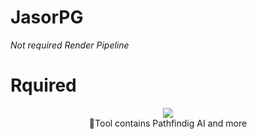 # JasorPG
*Not required Render Pipeline*
# Rquired 
<p align="center"><img src="https://img.shields.io/badge/unity-2020.3.48f1-brightgreen?style=flat-square&logo=unity&logoColor=white" /> <br>
🔧Tool contains Pathfindig AI and more
